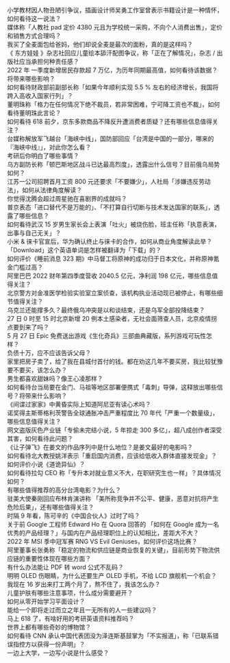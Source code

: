 小学教材因人物丑陋引争议，插画设计师吴勇工作室曾表示书籍设计是一种情怀，如何看待这一说法？  
媒体称「人教社 pad 定价 4380 元且为学校统一采购，不向个人消费出售」，定价和销售方式合理吗？  
我买了全麦面包给爸妈，他们却说全麦是最次的面粉，真的是这样吗？  
《 东方娃娃 》杂志社回应儿童绘本舔汗配图争议，称「正在了解情况」，杂志 / 出版社应当承担何种责任感？  
2022 年 一季度新增居民存款超 7 万亿，为历年同期最高值，如何看待该数据？将带来哪些影响？  
如何看待财政部前副部长称「如果今年顺利实现 5.5 % 左右的经济增长，我国将跨入高收入国家行列」？  
董明珠称「格力在任何情况下绝不裁员，若非常困难，宁可降工资也不裁」，如何看待董明珠此言论？  
如何看待 618 前夕，京东多款商品不降反升遭消费者质疑？还有哪些信息值得关注？  
台媒称解放军飞越台「海峡中线」，国防部回应「台湾是中国的一部分，哪来的『海峡中线』」，对此你怎么看？  
考研后你明白了哪些事情？  
乌方副防长称「顿巴斯地区战斗已达最高烈度」，透露出什么信号？目前俄乌局势如何？  
江苏一公司招聘首月工资 800 元还要求「不要嫌少」，人社局「涉嫌违反劳动法」，如何从法律角度解读？  
你觉得沈腾会超过周星驰在喜剧界的成就吗？  
普京表态「进口替代不是万能的」、「不打算自行切断与技术发达国家的联系」，透露了哪些信息？  
如何看待武汉 15 岁男生家长会上表演「吐火」被烧伤脸，班主任称「执意表演，出事与自己无关」？  
小米 & 徕卡官宣后，华为确认终止与徕卡的合作，如何从商业角度解读此举？  
「Download」这个英语单词是怎样被翻译为「下载」的？  
如何评价《睡前消息 323 期》中马督工将原神的成功归于日本文化，并称原神氪金门槛过高？  
阿里巴巴 2022 财年第四季度营收 2040.5 亿元，净利润 198 亿元，哪些信息值得关注？  
北京警方对金准医学检验实验室立案侦查，该机构执业活动现已被停止，有哪些细节值得关注？  
乌克兰还能撑多久？最终俄乌冲突是以和谈结束，还是乌军全部投降结束？  
27 日 0 时至 15 时北京新增 20 例本土感染者，无社会面筛查人员，北京疫情拐点要到来了吗？  
5 月 27 日 Epic 免费送出游戏《生化奇兵》三部曲典藏版，系列游戏可玩性怎样？  
负债十万，应不应该告诉父母？  
家里把房子卖了，给了我在县城付首付的钱。都在劝这几年不要买房，我比较犹豫要不要买，该怎么办？  
男生都喜欢甜妹吗？像王心凌那样？  
如何看待台当局要在金门、马祖等地区部署便携式「毒刺」导弹，这释放出哪些信号？将带来什么影响？  
《间谍过家家》中黄昏实际上知道阿尼亚有读心术吗？  
诺奖得主斯蒂格利茨警告全球通胀冲击严重程度比 70 年代「严重一个数量级」，哪些信息值得关注？  
网文盗版灰色产业链「专偷未完结小说，5 年掠走 300 多亿」，超八成创作者深受其害，如何看待此问题？  
《让子弹飞》在姜文的作品序列中是什么地位？是姜文最好的电影吗？  
如何看待北大教授姚洋表示「重启国内消费，应该给低收入群体直接发现金」？  
如何评价小说《道诡异仙》？  
如何看待拉勾 CEO 称「专升本对就业意义不大，在职研究生也一样」？具体情况如何？  
有哪些值得推荐的高分台湾电影？为什么？  
驻美大使秦刚回应布林肯演讲称 「美所称竞争并不公平、健康，恶意对抗将产生危险后果」，还有哪些值得关注？  
时隔 9 年看，陈可辛的《中国合伙人》过时了吗？  
关于前 Google 工程师 Edward Ho 在 Quora 回答的 「如何在 Google 成为一名优秀的产品经理？」与国内在产品经理职位上的认知相比，差距大不大？  
2022 年 MSI 季中冠军赛 RNG VS Evil Geniuses，如何评价这场比赛？  
阿里董事长张勇称「稳定的物流和供应链是商业恢复的关键」，目前形势下物流供应链的重要性体现在哪些方面？  
有什么办法能让 PDF 转 word 公式不乱码？  
明明 OLED 伤眼睛，为什么还要生产 OLED 手机，不给 LCD 旗舰机一个机会？  
我现在 16 岁出来打工两个月了，熬不住了，我该怎么办？  
儿童护肤有哪些注意事项，什么成分需要避开？  
如何从零开始学习平面设计？  
能给一个即将走过而立之年且一无所有的人一些建议吗？  
马上 618 了，有啥好用的考研英语资料推荐吗？  
世界上都有哪些奇妙的博物馆？  
如何看待 CNN 承认中国代表团没为泽连斯基鼓掌为「不实报道」，称「已联系错误指控方以获得一份声明」？  
一边上大学，一边写小说是什么感受？  
